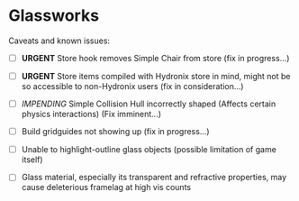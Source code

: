 
# Glassworks

Caveats and known issues:
- [ ] **URGENT** Store hook removes Simple Chair from store (fix in progress...)
- [ ] **URGENT** Store items compiled with Hydronix store in mind, might not be so accessible to non-Hydronix users (fix in consideration...)
- [ ] _IMPENDING_ Simple Collision Hull incorrectly shaped (Affects certain physics interactions) (Fix imminent...)
- [ ] Build gridguides not showing up (fix in progress...)
- [ ] Unable to highlight-outline glass objects (possible limitation of game itself)
- [ ] Glass material, especially its transparent and refractive properties, may cause deleterious framelag at high vis counts

